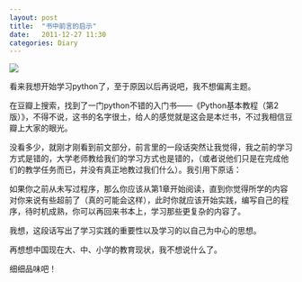 ```yaml
---
layout: post
title:  "书中前言的启示"
date:   2011-12-27 11:30
categories: Diary
---
```


![](http://img1.douban.com/lpic/s4387251.jpg)

看来我想开始学习python了，至于原因以后再说吧，我不想偏离主题。

在豆瓣上搜索，找到了一门python不错的入门书——《Python基本教程（第2版）》，不得不说，这书的名字很土，给人的感觉就是这会是本烂书，不过我相信豆瓣上大家的眼光。

没看多少，就刚才刚看到前文部分，前言里的一段话突然让我觉得，我之前的学习方式是错的，大学老师教给我们的学习方式也是错的，（或者说他们只是在完成他们的教学任务而已，并没有真正地教过我们什么）。我引用下原话：

如果你之前从未写过程序，那么你应该从第1章开始阅读，直到你觉得所学的内容对你来说有些超前了（真的可能会这样），此时你就应该开始实践，编写自己的程序，待时机成熟，你可以再回来书本上，学习那些更复杂的内容了。

我想，这段话写出了学习实践的重要性以及学习的以自己为中心的思想。

再想想中国现在大、中、小学的教育现状，我不想说什么了。

细细品味吧！
